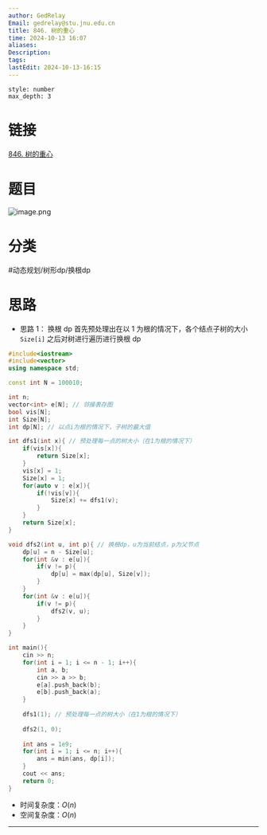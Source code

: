 ```yaml
---
author: GedRelay
Email: gedrelay@stu.jnu.edu.cn
title: 846. 树的重心
time: 2024-10-13 16:07
aliases: 
Description: 
tags: 
lastEdit: 2024-10-13-16:15
---
```


```toc
style: number
max_depth: 3
```

# 链接
[846. 树的重心](https://www.acwing.com/problem/content/description/848/) 

# 题目
![image.png](https://ged-pic-bed.oss-cn-guangzhou.aliyuncs.com/img/202410131607403.png)


# 分类
#动态规划/树形dp/换根dp 

# 思路
- 思路 1：
换根 dp
首先预处理出在以 ${1 }$ 为根的情况下，各个结点子树的大小 `Size[i]` 
之后对树进行遍历进行换根 dp


```cpp
#include<iostream>
#include<vector>
using namespace std;

const int N = 100010;

int n;
vector<int> e[N]; // 邻接表存图
bool vis[N];
int Size[N];
int dp[N]; // 以点i为根的情况下，子树的最大值

int dfs1(int x){ // 预处理每一点的树大小（在1为根的情况下）
    if(vis[x]){
        return Size[x];
    }
    vis[x] = 1;
    Size[x] = 1;
    for(auto v : e[x]){
        if(!vis[v]){
            Size[x] += dfs1(v);
        }
    }
    return Size[x];
}

void dfs2(int u, int p){ // 换根dp，u为当前结点，p为父节点
    dp[u] = n - Size[u];
    for(int &v : e[u]){
        if(v != p){
            dp[u] = max(dp[u], Size[v]);
        }
    }
    for(int &v : e[u]){
        if(v != p){
            dfs2(v, u);
        }
    }
}

int main(){
    cin >> n;
    for(int i = 1; i <= n - 1; i++){
        int a, b;
        cin >> a >> b;
        e[a].push_back(b);
        e[b].push_back(a);
    }
    
    dfs1(1); // 预处理每一点的树大小（在1为根的情况下）
    
    dfs2(1, 0);
    
    int ans = 1e9;
    for(int i = 1; i <= n; i++){
        ans = min(ans, dp[i]);
    }
    cout << ans;
    return 0;
}
```


- 时间复杂度：${O\left( n \right)  }$ 
- 空间复杂度：${O\left( n \right)  }$ 


---

